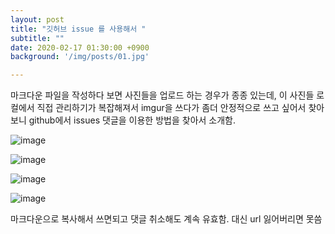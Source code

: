 ```yaml
---
layout: post
title: "깃허브 issue 를 사용해서 "
subtitle: ""
date: 2020-02-17 01:30:00 +0900
background: '/img/posts/01.jpg'

---
```


마크다운 파일을 작성하다 보면 사진들을 업로드 하는 경우가 종종 있는데, 이 사진들 로컬에서 직접 관리하기가 복잡해져서 imgur을 쓰다가 좀더 안정적으로 쓰고 싶어서 찾아보니 github에서 issues 댓글을 이용한 방법을 찾아서 소개함.

![image](https://user-images.githubusercontent.com/59393359/74649540-233e9d00-51c3-11ea-819d-4f0e54f54fd2.png)



![image](https://user-images.githubusercontent.com/59393359/74649583-35204000-51c3-11ea-9e97-39ddba6083c4.png)


![image](https://user-images.githubusercontent.com/59393359/74649658-54b76880-51c3-11ea-93c4-f0c737d117a3.png)


![image](https://user-images.githubusercontent.com/59393359/74649696-6dc01980-51c3-11ea-979c-24a267cb8773.png)


마크다운으로 복사해서 쓰면되고 댓글 취소해도 계속 유효함. 대신 url 잃어버리면 못씀
